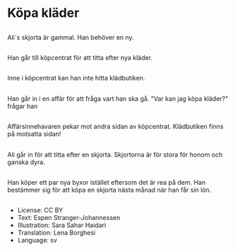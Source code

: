 # Köpa kläder

##
Ali´s skjorta är gammal. Han behöver en ny.

##
Han går till köpcentrat för att titta efter nya kläder.

##
Inne i köpcentrat kan han inte hitta klädbutiken.

##
Han går in i en affär för att fråga vart han ska gå. "Var kan jag köpa kläder?" frågar han

##
Affärsinnehavaren pekar mot andra sidan av köpcentrat. Klädbutiken finns på motsatta sidan!

##
Ali går in för att titta efter en skjorta. Skjortorna är för stora för honom och ganska dyra.

##
Han köper ett par nya byxor istället eftersom det är rea på dem. Han bestämmer sig för att köpa en skjorta nästa månad när han får sin lön.

##
* License: CC BY
* Text: Espen Stranger-Johannessen
* Illustration: Sara Sahar Haidari
* Translation: Lena Borghesi
* Language: sv
